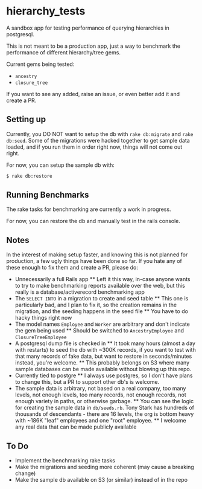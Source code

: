# hierarchy_tests
A sandbox app for testing performance of querying hierarchies in postgresql.

This is not meant to be a production app, just a way to benchmark the performance of different hierarchy/tree gems.

Current gems being tested:
* `ancestry`
* `closure_tree`

If you want to see any added, raise an issue, or even better add it and create a PR.

## Setting up
Currently, you DO NOT want to setup the db with `rake db:migrate` and `rake db:seed`. Some of the migrations were hacked together to get sample data loaded,
and if you run them in order right now, things will not come out right.

For now, you can setup the sample db with:
```bash
$ rake db:restore
```

## Running Benchmarks
The rake tasks for benchmarking are currently a work in progress.

For now, you can restore the db and manually test in the rails console.

## Notes
In the interest of making setup faster, and knowing this is not planned for
production, a few ugly things have been done so far. If you hate any of these
enough to fix them and create a PR, please do:
* Unnecessarily a full Rails app
** Left it this way, in-case anyone wants to try to make benchmarking reports available over the web, but this really is a database/activerecord benchmarking app
* The `SELECT INTO` in a migration to create and seed table
** This one is particularly bad, and I plan to fix it, so the creation remains in the migration, and the seeding happens in the seed file
** You have to do hacky things right now
* The model names `Employee` and `Worker` are arbitrary and don't indicate the gem being used
** Should be switched to `AncestryEmployee` and `ClosureTreeEmployee`
* A postgresql dump file is checked in
** It took many hours (almost a day with restarts) to seed the db with ~300K records, if you want to test with that many records of fake data, but want to restore in seconds/minutes instead, you're welcome.
** This probably belongs on S3 where many sample databases can be made available without blowing up this repo.
* Currently tied to postgre
** I always use postgres, so I don't have plans to change this, but a PR to support other db's is welcome.
* The sample data is arbitrary, not based on a real company, too many levels, not enough levels, too many records, not enough records, not enough variety in paths, or otherwise garbage.
** You can see the logic for creating the sample data in `db/seeds.rb`. Tony Stark has hundreds of thousands of descendants - there are 16 levels, the org is bottom heavy with ~186K "leaf" employees and one "root" employee.
** I welcome any real data that can be made publicly available

## To Do
* Implement the benchmarking rake tasks
* Make the migrations and seeding more coherent (may cause a breaking change)
* Make the sample db available on S3 (or similar) instead of in the repo
